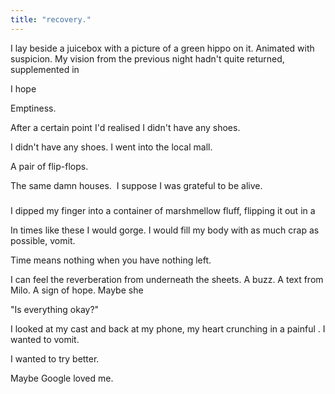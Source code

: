 ```yaml
---
title: "recovery."
---
```



<!-- START -->

<!-- Scene 1 START -->
<!-- Chapter about my affair with writing  -->





<!-- At Hospital -->

I lay beside a juicebox with a picture of a green hippo on it. Animated with suspicion. My vision from the previous night hadn't quite returned, supplemented in

I hope

Emptiness.


<!-- The Mall -->

After a certain point I'd realised I didn't have any shoes.

I didn't have any shoes. I went into the local mall.

A pair of flip-flops.


<!-- Train Ride Home -->

The same damn houses.  I suppose I was grateful to be alive.


<!-- Scene 1 END -->

###

<!-- Scene 2 START -->


<!-- Arriving Home -->

I dipped my finger into a container of marshmellow fluff, flipping it out in a

In times like these I would gorge. I would fill my body with as much crap as possible, vomit.


<!-- Chinese Cultural Revolution -->

Time means nothing when you have nothing left.


I can feel the reverberation from underneath the sheets. A buzz. A text from Milo. A sign of hope. Maybe she

"Is everything okay?"

I looked at my cast and back at my phone, my heart crunching in a painful . I wanted to vomit.



I wanted to try better.

Maybe Google loved me.

<!-- END -->
